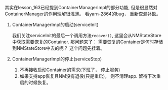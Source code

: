 其实在lesson_163已经提到ContainerManagerImpl的部分功能, 
但是很显然对ContainerManager的作用理解很浅薄。 看yarn-2864的bug， 重新查漏补缺。 

1. ContainerManagerImpl的启动(serviceInit)
   
   我们关注serviceInit的最后一个调用方法`recover()`, 这里会从NMStateStore中获取需要恢复的Container.
   那问题来了： 需要恢复的Container是何时存储到NMStateStore中去的呢？ 这个问题先挂着。
   
2. ContainerManagerImpl的停止(serviceStop)

   1. 不再接收启动Container的需求(下班了， 停止服务)
   2. 如果支持app恢复且NM没有退役(只是重启)， 则不清理app. 留待下次重启的时候恢复。


